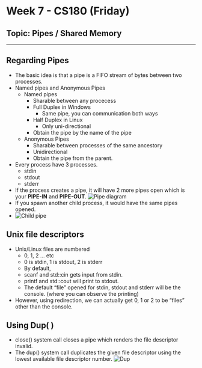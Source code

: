 # Week 7 - CS180 (Friday)
## Topic: Pipes / Shared Memory
---
## Regarding Pipes
- The basic idea is that a pipe is a FIFO stream of bytes between two processes.
- Named pipes and Anonymous Pipes
  - Named pipes
    - Sharable between any procecess
    - Full Duplex in Windows
      - Same pipe, you can communication both ways
    - Half Duplex in Linux
      - Only uni-directional
    - Obtain the pipe by the name of the pipe
  - Anonymous Pipes
    - Sharable between processes of the same ancestory
    - Unidirectional
    - Obtain the pipe from the parent.
- Every process have 3 processes.
  - stdin
  - stdout
  - stderr
- If the process creates a pipe, it will have 2 more pipes open which is your **PIPE-IN** and **PIPE-OUT**.
![Pipe diagram](https://i.imgur.com/vFMgool.jpg)
- If you spawn another child process, it would have the same pipes opened.
- ![Child pipe](https://i.imgur.com/MoZViiM.jpg)
  
## Unix file descriptors
- Unix/Linux files are numbered
  - 0, 1, 2 … etc
  - 0 is stdin, 1 is stdout, 2 is stderr
  - By default,
  - scanf and std::cin gets input from stdin.
  - printf and std::cout will print to stdout.
  - The default “file” opened for stdin, stdout and
stderr will be the console. (where you can
observe the printing)
- However, using redirection, we can actually get
0, 1 or 2 to be “files” other than the console.

## Using Dup( )
- close() system call closes a pipe which renders the file descriptor invalid.
- The dup() system call duplicates the given file descriptor using the lowest available file descriptor number.
![Dup](https://i.imgur.com/JRiZt28.jpg)



